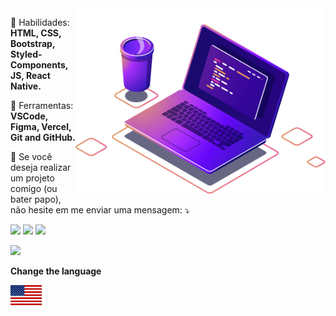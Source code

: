 <img src="https://github.com/MatheusFC2/MatheusFC2/blob/master/computer-illustration.png" min-width="400px" max-width="400px" width="400px" align="right" alt="Computador-Matheus">

<p align="left">
  🦄 Habilidades: <strong>HTML, CSS, Bootstrap, Styled-Components, JS, React Native.</strong>
</p>

<p align="left">
  💼 Ferramentas: <strong>VSCode, Figma, Vercel, Git and GitHub.</strong>
</p>

<p align="left">
  💌 Se você deseja realizar um projeto comigo (ou bater papo), não hesite em me enviar uma mensagem: ⤵️
</p>

<p align="left">
  <a href="https://instagram.com/matheusfc.dev" alt="Instagram">
  <img src="https://img.shields.io/badge/-Instagram-DF0174?style=for-the-badge&logo=instagram&logoColor=white&link=https://instagram.com/matheusfc.dev/"/></a>

  <a href="https://www.linkedin.com/in/matheus-freitas-campos-235305137/" alt="Linkedin">
  <img src="https://img.shields.io/badge/-Linkedin-0e76a8?style=for-the-badge&logo=Linkedin&logoColor=white&link=https://www.linkedin.com/in/matheus-freitas-campos-235305137/" /></a>
  
  <a href="https://github.com/MatheusFC2" alt="Github">
  <img src="https://img.shields.io/badge/GitHub-100000?style=for-the-badge&logo=github&logoColor=white&link=https://github.com/MatheusFC2"/></a>
</p>

<a href="https://www.twitch.tv/omatheusfc" alt="Twitch">
  <img src="https://img.shields.io/badge/Twitch-9146FF?style=for-the-badge&logo=twitch&logoColor=white&https://www.twitch.tv/omatheusfc"/></a>
</p>

<p align="left">
  <strong>Change the language</strong>
</p>
<p align="left">
  <a href="https://github.com/MatheusFC2/MatheusFC2/blob/master/README.md" alt="turn lenguage">
    <img src="https://github.com/MatheusFC2/MatheusFC2/blob/master/usa.jpg" align-content="flex-end" min-width="50px" max-width="50px" width="50px" align="left" alt="Turn Lenguage Portugues">
  </a> 
</p>
